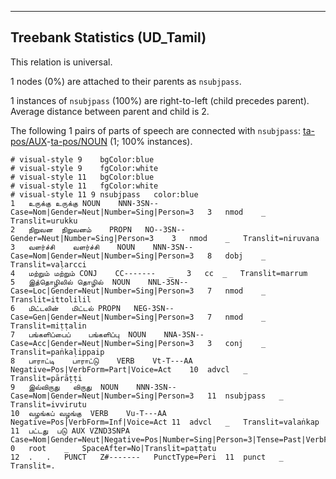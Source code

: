 

--------------------------------------------------------------------------------

## Treebank Statistics (UD_Tamil)

This relation is universal.

1 nodes (0%) are attached to their parents as `nsubjpass`.

1 instances of `nsubjpass` (100%) are right-to-left (child precedes parent).
Average distance between parent and child is 2.

The following 1 pairs of parts of speech are connected with `nsubjpass`: [ta-pos/AUX]()-[ta-pos/NOUN]() (1; 100% instances).


~~~ conllu
# visual-style 9	bgColor:blue
# visual-style 9	fgColor:white
# visual-style 11	bgColor:blue
# visual-style 11	fgColor:white
# visual-style 11 9 nsubjpass	color:blue
1	உருக்கு	உருக்கு	NOUN	NNN-3SN--	Case=Nom|Gender=Neut|Number=Sing|Person=3	3	nmod	_	Translit=urukku
2	நிறுவன	நிறுவனம்	PROPN	NO--3SN--	Gender=Neut|Number=Sing|Person=3	3	nmod	_	Translit=niruvana
3	வளர்ச்சி	வளர்ச்சி	NOUN	NNN-3SN--	Case=Nom|Gender=Neut|Number=Sing|Person=3	8	dobj	_	Translit=vaḷarcci
4	மற்றும்	மற்றும்	CONJ	CC-------	_	3	cc	_	Translit=marrum
5	இத்தொழிலில்	தொழில்	NOUN	NNL-3SN--	Case=Loc|Gender=Neut|Number=Sing|Person=3	7	nmod	_	Translit=ittolilil
6	மிட்டலின்	மிட்டல்	PROPN	NEG-3SN--	Case=Gen|Gender=Neut|Number=Sing|Person=3	7	nmod	_	Translit=miṭṭalin
7	பங்களிப்பைப்	பங்களிப்பு	NOUN	NNA-3SN--	Case=Acc|Gender=Neut|Number=Sing|Person=3	3	conj	_	Translit=paṅkaḷippaip
8	பாராட்டி	பாராட்டு	VERB	Vt-T---AA	Negative=Pos|VerbForm=Part|Voice=Act	10	advcl	_	Translit=pārāṭṭi
9	இவ்விருது	விருது	NOUN	NNN-3SN--	Case=Nom|Gender=Neut|Number=Sing|Person=3	11	nsubjpass	_	Translit=ivvirutu
10	வழங்கப்	வழங்கு	VERB	Vu-T---AA	Negative=Pos|VerbForm=Inf|Voice=Act	11	advcl	_	Translit=valaṅkap
11	பட்டது	படு	AUX	VZND3SNPA	Case=Nom|Gender=Neut|Negative=Pos|Number=Sing|Person=3|Tense=Past|VerbForm=Ger|Voice=Pass	0	root	_	SpaceAfter=No|Translit=paṭṭatu
12	.	.	PUNCT	Z#-------	PunctType=Peri	11	punct	_	Translit=.

~~~


